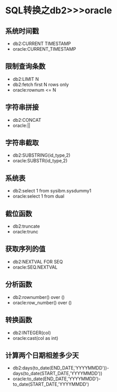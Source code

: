 # SQL转换之db2>>>oracle

## 系统时间戳

* db2:CURRENT TIMESTAMP
* oracle:CURRENT_TIMESTAMP
## 限制查询条数
* db2:LIMIT N
* db2:fetch first N rows only
* oracle:rownum <= N

<!-- more -->

## 字符串拼接
* db2:CONCAT
* oracle:||
## 字符串截取
* db2:SUBSTRING(id_type,2)
* oracle:SUBSTR(id_type,2)
## 系统表
* db2:select 1 from sysibm.sysdummy1
* oracle:select 1 from dual
## 截位函数
* db2:truncate
* oracle:trunc
## 获取序列的值
* db2:NEXTVAL FOR SEQ
* oracle:SEQ.NEXTVAL
## 分析函数
* db2:rownumber() over ()
* oracle:row_number() over ()
## 转换函数
* db2:INTEGER(col)
* oracle:cast(col as int)
## 计算两个日期相差多少天
* db2:days(to_date(END_DATE,'YYYYMMDD'))-days(to_date(START_DATE,'YYYYMMDD'))
* oracle:to_date(END_DATE,'YYYYMMDD')-to_date(START_DATE,'YYYYMMDD')
